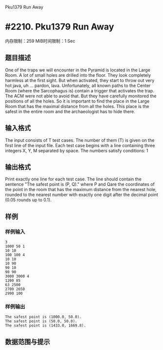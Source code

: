 Pku1379 Run Away

# #2210. Pku1379 Run Away

内存限制：259 MiB时间限制：1 Sec

## 题目描述


One of the traps we will encounter in the Pyramid is located in the Large Room. A lot of small holes are drilled into the floor. They look completely harmless at the first sight. But when activated, they start to throw out very hot java, uh ... pardon, lava. Unfortunately, all known paths to the Center Room (where the Sarcophagus is) contain a trigger that activates the trap. The ACM were not able to avoid that. But they have carefully monitored the positions of all the holes. So it is important to find the place in the Large Room that has the maximal distance from all the holes. This place is the safest in the entire room and the archaeologist has to hide there. 

## 输入格式

The input consists of T test cases. The number of them (T) is given on the first line of the input file. Each test case begins with a line containing three integers X, Y, M separated by space. The numbers satisfy conditions: 1 

## 输出格式


Print exactly one line for each test case. The line should contain the sentence "The safest point is (P, Q)." where P and Qare the coordinates of the point in the room that has the maximum distance from the nearest hole, rounded to the nearest number with exactly one digit after the decimal point (0.05 rounds up to 0.1). 

## 样例

### 样例输入

    
    
    3
    1000 50 1
    10 10
    100 100 4
    10 10
    10 90
    90 10
    90 90
    3000 3000 4
    1200 85
    63 2500
    2700 2650 
    2990 100
    
    

### 样例输出

    
    
    The safest point is (1000.0, 50.0).
    The safest point is (50.0, 50.0).
    The safest point is (1433.0, 1669.8).
    
    

## 数据范围与提示
